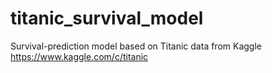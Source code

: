 # titanic_survival_model
 Survival-prediction model based on Titanic data from Kaggle
https://www.kaggle.com/c/titanic
